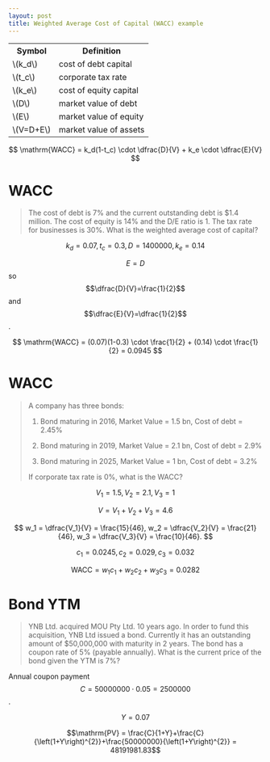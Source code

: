 ```yaml
---
layout: post
title: Weighted Average Cost of Capital (WACC) example
---
```


<table>
<tr>
<th>Symbol</th>
<th>Definition</th>
</tr>
<tr>
<td>\(k_d\)</td>
<td>cost of debt capital</td>
</tr>
<tr>
<td>\(t_c\)</td>
<td>corporate tax rate</td>
</tr>
<tr>
<td>\(k_e\)</td>
<td>cost of equity capital</td>
</tr>
<tr>
<td>\(D\)</td>
<td>market value of debt</td>
</tr>
<tr>
<td>\(E\)</td>
<td>market value of equity</td>
</tr>
<tr>
<td>\(V=D+E\)</td>
<td>market value of assets</td>
</tr>
</table>

$$
\mathrm{WACC} = k_d(1-t_c) \cdot \dfrac{D}{V} + k_e \cdot \dfrac{E}{V}
$$

# WACC

> The cost of debt is 7% and the current outstanding debt is $1.4 million. The cost of equity is 14% and the D/E ratio is 1. The tax rate for businesses is 30%. What is the weighted average cost of capital?

$$
k_d = 0.07, t_c=0.3, D=1400000, k_e=0.14
$$

$$E=D$$ so $$\dfrac{D}{V}=\frac{1}{2}$$ and $$\dfrac{E}{V}=\dfrac{1}{2}$$.

$$
\mathrm{WACC} = (0.07)(1-0.3) \cdot \frac{1}{2} + (0.14) \cdot \frac{1}{2} = 0.0945
$$

# WACC

> A company has three bonds:
>
> 1.  Bond maturing in 2016, Market Value = 1.5 bn, Cost of debt = 2.45% 
>
> 2.  Bond maturing in 2019, Market Value = 2.1 bn, Cost of debt = 2.9%
>
> 3.  Bond maturing in 2025, Market Value = 1 bn, Cost of debt = 3.2% 
>
> If corporate tax rate is 0%, what is the WACC?

$$
V_1=1.5, V_2 = 2.1, V_3 = 1
$$

$$
V = V_1+V_2+V_3 = 4.6
$$

$$
w_1 = \dfrac{V_1}{V} = \frac{15}{46}, w_2 = \dfrac{V_2}{V} = \frac{21}{46}, w_3 = \dfrac{V_3}{V} = \frac{10}{46}.
$$

$$
c_1 = 0.0245, c_2 = 0.029, c_3 = 0.032
$$

$$
\mathrm{WACC} = w_1c_1 + w_2c_2 + w_3c_3 = 0.0282
$$


# Bond YTM

> YNB Ltd. acquired MOU Pty Ltd. 10 years ago. In order to fund this acquisition, YNB Ltd issued a bond. Currently it has an outstanding amount of $50,000,000 with maturity in 2 years. The bond has a coupon rate of 5% (payable annually). What is the current price of the bond given the YTM is 7%?

Annual coupon payment $$C=50000000\cdot0.05 = 2500000$$.

$$Y=0.07$$

$$\mathrm{PV} = \frac{C}{1+Y}+\frac{C}{\left(1+Y\right)^{2}}+\frac{50000000}{\left(1+Y\right)^{2}} = 48191981.83$$